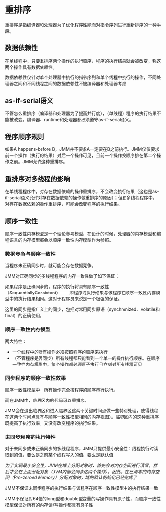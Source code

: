 # 重排序

重排序是指编译器和处理器为了优化程序性能而对指令序列进行重新排序的一种手段。

## 数据依赖性

在单线程中，只要重排序两个操作的执行顺序，程序的执行结果就会被改变，称这两个操作具有数据依赖性。

数据依赖性仅针对单个处理器中执行的指令序列和单个线程中执行的操作，不同处理器之间和不同线程之间的数据依赖性不被编译器和处理器考虑

## as-if-serial语义

不管怎么重排序（编译器和处理器为了提高并行度），（单线程）程序的执行结果不能被改变。编译器、runtime和处理器都必须遵守as-if-serial语义。

##  程序顺序规则

如果A happens-before B，JMM并不要求A一定要在B之前执行。JMM仅仅要求前一个操作（执行的结果）对后一个操作可见，且前一个操作按顺序排在第二个操作之前。JMM允许这种重排序。

## 重排序对多线程的影响

在单线程程序中，对存在数据依赖的操作重排序，不会改变执行结果（这也是as-if-serial语义允许对存在数据依赖的操作做重排序的原因）；但在多线程程序中，对存在数据依赖的操作重排序，可能会改变程序的执行结果。

## 顺序一致性

顺序一致性内存模型是一个理论参考模型，在设计的时候，处理器的内存模型和编程语言的内存模型都会以顺序一致性内存模型作为参照。

### 数据竞争与顺序一致性

当程序未正确同步时，就可能会存在数据竞争。

JMM对正确同步的多线程程序的内存一致性做了如下保证：

如果程序是正确同步的，程序的执行将具有顺序一致性（SequentiallyConsistent）——即程序的执行结果与该程序在顺序一致性内存模型中的执行结果相同。这对于程序员来说是一个极强的保证。

这里的同步是指广义上的同步，包括对常用同步原语（synchronized、volatile和final）的正确使用。

### 顺序一致性内存模型

两大特性：

- 一个线程中的所有操作必须按照程序的顺序来执行
- （不管程序是否同步）所有线程都只能看到一个单一的操作执行顺序。在顺序一致性内存模型中，每个操作都必须原子执行且立刻对所有线程可见


### 同步程序的顺序一致性效果

顺序一致性模型中，所有操作完全按程序的顺序串行执行。
    
而在JMM中，临界区内的代码可以重排序。

JMM会在退出临界区和进入临界区这两个关键时间点做一些特别处理，使得线程在这两个时间点具有与顺序一致性模型相同的内存视图）。临界区内的这种重排序既提高了执行效率，又没有改变程序的执行结果。

### 未同步程序的执行特性


对于未同步或未正确同步的多线程程序，JMM只提供最小安全性：线程执行时读取到的值，要么是之前某个线程写入的值，要么是默认值


*为了实现最小安全性，JVM在堆上分配对象时，首先会对内存空间进行清零，然后才会在上面分配对象（JVM内部会同步这两个操作）。因此，在已清零的内存空间（Pre-zeroed Memory）分配对象时，域的默认初始化已经完成了*

JMM不保证未同步程序的执行结果与该程序在顺序一致性模型中的执行结果一致

JMM不保证对64位的long型和double型变量的写操作具有原子性，而顺序一致性模型保证对所有的内存读/写操作都具有原子性


